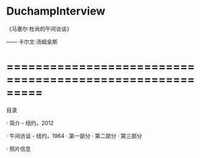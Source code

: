 # DuchampInterview

《马塞尔·杜尚的午间访谈》

  —— 卡尔文·汤姆金斯

=========================================================
=========================================================

目录

· 简介 - 纽约，2012

· 午间访谈 - 纽约，1964
  · 第一部分
  · 第二部分
  · 第三部分
  
· 照片信息
